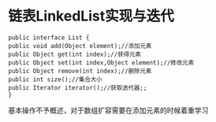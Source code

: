 # 链表LinkedList实现与迭代
```
public interface List {
public void add(Object element);//添加元素
public Object get(int index);//获得元素
public Object set(int index,Object element);//修改元素
public Object remove(int index);//删除元素
public int size();//集合大小
public Iterator iterator();//获取迭代器;;
}
```
基本操作不予概述，对于数组扩容需要在添加元素的时候着重学习
